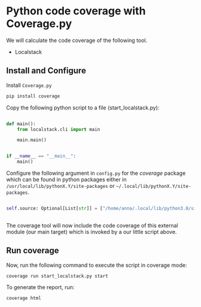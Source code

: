 # Python code coverage with Coverage.py

We will calculate the code coverage of the following tool.

- Localstack


## Install and Configure


Install `Coverage.py`

```bash
pip install coverage
```

Copy the following python script to a file (start_localstack.py):

```python

def main():
    from localstack.cli import main

    main.main()


if __name__ == "__main__":
    main()

```

Configure the following argument in `config.py` for the *coverage* package which can be found in python packages either in `/usr/local/lib/pythonX.Y/site-packages` or `~/.local/lib/pythonX.Y/site-packages`.

```python

self.source: Optional[List[str]] = ["/home/anna/.local/lib/python3.8/site-packages/localstack"]
      
```

The coverage tool will now include the code coverage of this external module (our main target) which is invoked by a our little script above.

## Run coverage

Now, run the following command to execute the script in coverage mode:

```bash
coverage run start_localstack.py start
```

To generate the report, run:

```bash
coverage html
```